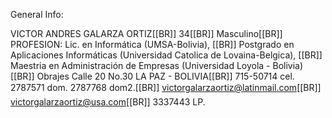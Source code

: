 <!-- Name: User/VictorGalarza -->
<!-- Version: 2 -->
<!-- Last-Modified: 2005/11/15 13:45:23 -->
<!-- Author: werner -->
General Info:

VICTOR ANDRES GALARZA ORTIZ[[BR]]
34[[BR]]
Masculino[[BR]]
PROFESION:  Lic. en Informática (UMSA-Bolivia), [[BR]]
Postgrado en Aplicaciones Informáticas (Universidad Catolica de Lovaina-Belgica), [[BR]]
Maestria en Administración de Empresas (Universidad Loyola - Bolivia)[[BR]]
Obrajes Calle 20 No.30 LA PAZ - BOLIVIA[[BR]]
715-50714 cel. 2787571 dom. 2787768 dom2.[[BR]]
victorgalarzaortiz@latinmail.com[[BR]]
victorgalarzaortiz@usa.com[[BR]]
3337443 LP.